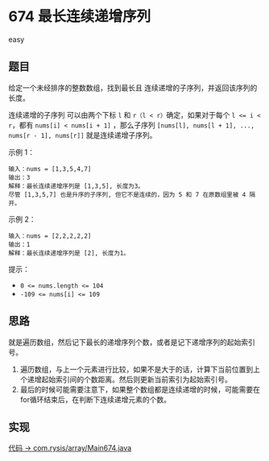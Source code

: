 # 674 最长连续递增序列

easy

## 题目

给定一个未经排序的整数数组，找到最长且 连续递增的子序列，并返回该序列的长度。

连续递增的子序列 可以由两个下标 `l` 和 `r（l < r）`确定，如果对于每个 `l <= i < r`，都有 `nums[i] < nums[i + 1]` ，那么子序列 `[nums[l], nums[l + 1], ..., nums[r - 1], nums[r]]` 就是连续递增子序列。

示例 1：
```
输入：nums = [1,3,5,4,7]
输出：3
解释：最长连续递增序列是 [1,3,5], 长度为3。
尽管 [1,3,5,7] 也是升序的子序列, 但它不是连续的，因为 5 和 7 在原数组里被 4 隔开。 
```

示例 2：
```
输入：nums = [2,2,2,2,2]
输出：1
解释：最长连续递增序列是 [2], 长度为1。
```

提示：
- `0 <= nums.length <= 104`
- `-109 <= nums[i] <= 109`

## 思路

就是遍历数组，然后记下最长的递增序列个数，或者是记下递增序列的起始索引号。

1. 遍历数组，与上一个元素进行比较，如果不是大于的话，计算下当前位置到上个递增起始索引间的个数距离。然后则更新当前索引为起始索引号。
2. 最后的时候可能需要注意下，如果整个数组都是连续递增的时候，可能需要在for循环结束后，在判断下连续递增元素的个数。

## 实现

[代码 -> com.rysis/array/Main674.java](../../src/com/rysis/array/Main674.java)